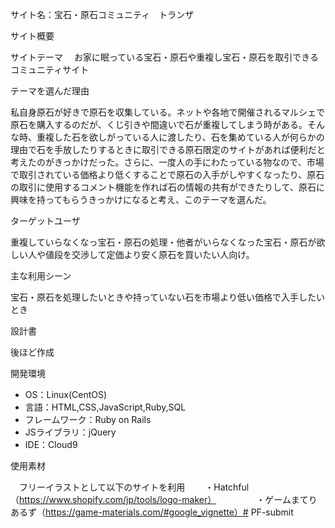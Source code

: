 サイト名：宝石・原石コミュニティ　トランザ
​

サイト概要



サイトテーマ
 　お家に眠っている宝石・原石や重複し宝石・原石を取引できるコミュニティサイト
​


テーマを選んだ理由

 私自身原石が好きで原石を収集している。ネットや各地で開催されるマルシェで原石を購入するのだが、くじ引きや間違いで石が重複してしまう時がある。そんな時、重複した石を欲しがっている人に渡したり、石を集めている人が何らかの理由で石を手放したりするときに取引できる原石限定のサイトがあれば便利だと考えたのがきっかけだった。さらに、一度人の手にわたっている物なので、市場で取引されている価格より低くすることで原石の入手がしやすくなったり、原石の取引に使用するコメント機能を作れば石の情報の共有ができたりして、原石に興味を持ってもらうきっかけになると考え、このテーマを選んだ。
​

ターゲットユーザ

 重複していらなくなっ宝石・原石の処理・他者がいらなくなった宝石・原石が欲しい人や値段を交渉して定価より安く原石を買いたい人向け。
​

主な利用シーン

 宝石・原石を処理したいときや持っていない石を市場より低い価格で入手したいとき
​

設計書

 後ほど作成
​

 開発環境
 
- OS：Linux(CentOS)
- 言語：HTML,CSS,JavaScript,Ruby,SQL
- フレームワーク：Ruby on Rails
- JSライブラリ：jQuery
- IDE：Cloud9
​

 使用素材
 
　フリーイラストとして以下のサイトを利用
　　・Hatchful（https://www.shopify.com/jp/tools/logo-maker）
　　
　　・ゲームまてりあるず（https://game-materials.com/#google_vignette）# PF-submit